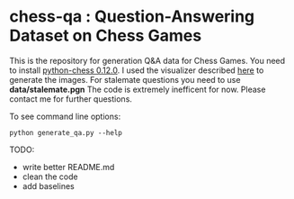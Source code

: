 # chess-qa : Question-Answering Dataset on Chess Games

This is the repository for generation Q&A data for Chess Games. You need to install [python-chess 0.12.0](https://pypi.python.org/pypi/python-chess/0.12.0). I used the visualizer described [here](http://wordaligned.org/articles/drawing-chess-positions.html) to generate the images. For stalemate questions you need to use **data/stalemate.pgn** The code is extremely inefficent for now. Please contact me for further questions.

To see command line options:

    python generate_qa.py --help
  
  
  
TODO:

- write better README.md
- clean the code
- add baselines
